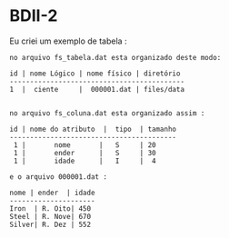 BDII-2
======

Eu criei um exemplo de tabela :

	no arquivo fs_tabela.dat esta organizado deste modo:

	id | nome Lógico | nome físico | diretório
	-------------------------------------------
	1  |  ciente     |  000001.dat | files/data


	no arquivo fs_coluna.dat esta organizado assim :

	id | nome do atributo  |  tipo  | tamanho
	-----------------------------------------
	 1 |       nome       |   S     | 20
	 1 |       ender      |   S     | 30
     1 |       idade      |   I     |  4

	e o arquivo 000001.dat :

	nome | ender  | idade
	---------------------
	Iron  | R. Oito| 450
	Steel | R. Nove| 670 
	Silver| R. Dez | 552
